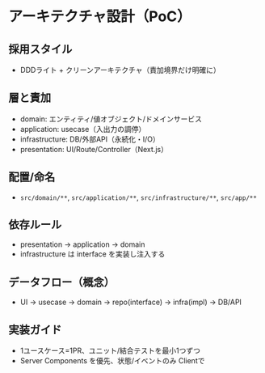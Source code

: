 # アーキテクチャ設計（PoC）

## 採用スタイル
- DDDライト + クリーンアーキテクチャ（責加境界だけ明確に）

## 層と責加
- domain: エンティティ/値オブジェクト/ドメインサービス
- application: usecase（入出力の調停）
- infrastructure: DB/外部API（永続化・I/O）
- presentation: UI/Route/Controller（Next.js）

## 配置/命名
- `src/domain/**`, `src/application/**`, `src/infrastructure/**`, `src/app/**`

## 依存ルール
- presentation → application → domain
- infrastructure は interface を実装し注入する

## データフロー（概念）
- UI → usecase → domain → repo(interface) → infra(impl) → DB/API

## 実装ガイド
- 1ユースケース=1PR、ユニット/結合テストを最小1つずつ
- Server Components を優先、状態/イベントのみ Clientで
